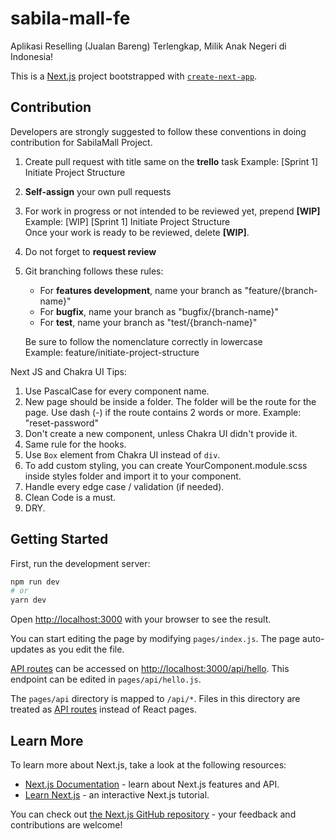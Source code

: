 # sabila-mall-fe

Aplikasi Reselling (Jualan Bareng) Terlengkap, Milik Anak Negeri di Indonesia!

This is a [Next.js](https://nextjs.org/) project bootstrapped with [`create-next-app`](https://github.com/vercel/next.js/tree/canary/packages/create-next-app).

## Contribution

Developers are strongly suggested to follow these conventions in doing contribution for SabilaMall Project.

1.  Create pull request with title same on the **trello** task
    Example: [Sprint 1] Initiate Project Structure <br />
2.  **Self-assign** your own pull requests <br />
3.  For work in progress or not intended to be reviewed yet, prepend **[WIP]**  
    Example: [WIP] [Sprint 1] Initiate Project Structure  
    Once your work is ready to be reviewed, delete **[WIP]**. <br />
4.  Do not forget to **request review** <br />
5.  Git branching follows these rules:

    - For **features development**, name your branch as "feature/{branch-name}"
    - For **bugfix**, name your branch as "bugfix/{branch-name}"
    - For **test**, name your branch as "test/{branch-name}"

    Be sure to follow the nomenclature correctly in lowercase <br/>
    Example: feature/initiate-project-structure

Next JS and Chakra UI Tips:

1. Use PascalCase for every component name.
2. New page should be inside a folder. The folder will be the route for the page. Use dash (-) if the route contains 2 words or more. Example: "reset-password"
3. Don't create a new component, unless Chakra UI didn't provide it.
4. Same rule for the hooks.
5. Use `Box` element from Chakra UI instead of `div`.
6. To add custom styling, you can create YourComponent.module.scss inside styles folder and import it to your component.
7. Handle every edge case / validation (if needed).
8. Clean Code is a must.
9. DRY.

## Getting Started

First, run the development server:

```bash
npm run dev
# or
yarn dev
```

Open [http://localhost:3000](http://localhost:3000) with your browser to see the result.

You can start editing the page by modifying `pages/index.js`. The page auto-updates as you edit the file.

[API routes](https://nextjs.org/docs/api-routes/introduction) can be accessed on [http://localhost:3000/api/hello](http://localhost:3000/api/hello). This endpoint can be edited in `pages/api/hello.js`.

The `pages/api` directory is mapped to `/api/*`. Files in this directory are treated as [API routes](https://nextjs.org/docs/api-routes/introduction) instead of React pages.

## Learn More

To learn more about Next.js, take a look at the following resources:

- [Next.js Documentation](https://nextjs.org/docs) - learn about Next.js features and API.
- [Learn Next.js](https://nextjs.org/learn) - an interactive Next.js tutorial.

You can check out [the Next.js GitHub repository](https://github.com/vercel/next.js/) - your feedback and contributions are welcome!
